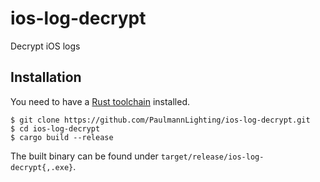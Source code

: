 # ios-log-decrypt
Decrypt iOS logs

## Installation
You need to have a [Rust toolchain](https://www.rust-lang.org/) installed.

```
$ git clone https://github.com/PaulmannLighting/ios-log-decrypt.git
$ cd ios-log-decrypt
$ cargo build --release
```

The built binary can be found under `target/release/ios-log-decrypt{,.exe}`.